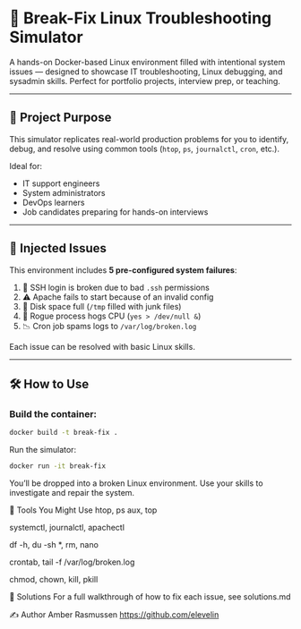 # 🧰 Break-Fix Linux Troubleshooting Simulator

A hands-on Docker-based Linux environment filled with intentional system issues — designed to showcase IT troubleshooting, Linux debugging, and sysadmin skills. Perfect for portfolio projects, interview prep, or teaching.

---

## 🚀 Project Purpose

This simulator replicates real-world production problems for you to identify, debug, and resolve using common tools (`htop`, `ps`, `journalctl`, `cron`, etc.).

Ideal for:
- IT support engineers
- System administrators
- DevOps learners
- Job candidates preparing for hands-on interviews

---

## 🧱 Injected Issues

This environment includes **5 pre-configured system failures**:

1. 🔐 SSH login is broken due to bad `.ssh` permissions  
2. ⚠️ Apache fails to start because of an invalid config  
3. 💾 Disk space full (`/tmp` filled with junk files)  
4. 🧠 Rogue process hogs CPU (`yes > /dev/null &`)  
5. 📉 Cron job spams logs to `/var/log/broken.log`  

Each issue can be resolved with basic Linux skills.

---

## 🛠️ How to Use

### Build the container:
```bash
docker build -t break-fix .
```
Run the simulator:
```bash
docker run -it break-fix
```
You’ll be dropped into a broken Linux environment. Use your skills to investigate and repair the system.

🧪 Tools You Might Use
htop, ps aux, top

systemctl, journalctl, apachectl

df -h, du -sh *, rm, nano

crontab, tail -f /var/log/broken.log

chmod, chown, kill, pkill

📝 Solutions
For a full walkthrough of how to fix each issue, see solutions.md

✍️ Author
Amber Rasmussen
https://github.com/elevelin
